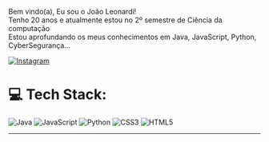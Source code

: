 Bem vindo(a), Eu sou o João Leonardi!<br>Tenho 20 anos e atualmente estou no 2º semestre de Ciência da computação<br>Estou aprofundando os meus conhecimentos em Java, JavaScript, Python, CyberSegurança...


[![Instagram](https://img.shields.io/badge/Instagram-%23E4405F.svg?logo=Instagram&logoColor=white)](https://instagram.com/https://www.instagram.com/jooaoleonardi/) 

# 💻 Tech Stack:
![Java](https://img.shields.io/badge/java-%23ED8B00.svg?style=for-the-badge&logo=java&logoColor=white) ![JavaScript](https://img.shields.io/badge/javascript-%23323330.svg?style=for-the-badge&logo=javascript&logoColor=%23F7DF1E) ![Python](https://img.shields.io/badge/python-3670A0?style=for-the-badge&logo=python&logoColor=ffdd54) ![CSS3](https://img.shields.io/badge/css3-%231572B6.svg?style=for-the-badge&logo=css3&logoColor=white) ![HTML5](https://img.shields.io/badge/html5-%23E34F26.svg?style=for-the-badge&logo=html5&logoColor=white)

---
<!-- Proudly created with GPRM ( https://gprm.itsvg.in ) -->
